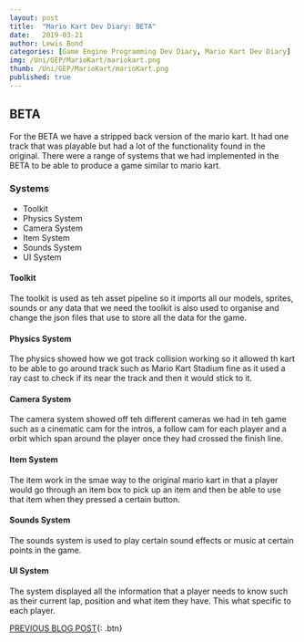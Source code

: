 ```yaml
---
layout: post
title:  "Mario Kart Dev Diary: BETA"
date:   2019-03-21
author: Lewis Bond
categories: [Game Engine Programming Dev Diary, Mario Kart Dev Diary]
img: /Uni/GEP/MarioKart/mariokart.png
thumb: /Uni/GEP/MarioKart/marioKart.png
published: true
---
```

<!--more-->

## BETA

For the BETA we have a stripped back version of the mario kart. It had one track that was playable but had a lot of the functionality found in the original. There were a range of systems that we had implemented in the BETA to be able to produce a game similar to mario kart.

### Systems

- Toolkit
- Physics System
- Camera System
- Item System
- Sounds System
- UI System

#### Toolkit

The toolkit is used as teh asset pipeline so it imports all our models, sprites, sounds or any data that we need the toolkit is also used to organise and change the json files that use to store all the data for the game.

#### Physics System

The physics showed how we got track collision working so it allowed th kart to be able to go around track such as Mario Kart Stadium fine as it used a ray cast to check if its near the track and then it would stick to it. 

#### Camera System

The camera system showed off teh different cameras we had in teh game such as a cinematic cam for the intros, a follow cam for each player and a orbit which span around the player once they had crossed the finish line.

#### Item System

The item work in the smae way to the original mario kart in that a player would go through an item box to pick up an item and then be able to use that item when they pressed a certain button.

#### Sounds System

The sounds system is used to play certain sound effects or music at certain points in the game.

#### UI System

The system displayed all the information that a player needs to know such as their current lap, position and what item they have. This what specific to each player.


[PREVIOUS BLOG POST](https://lbondi7.github.io/game%20engine%20programming%20dev%20diary/mario%20kart%20dev%20diary/gep-mariokart-8){: .btn}
